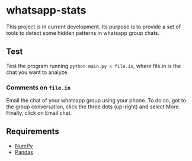 # whatsapp-stats

This project is in current development. Its purpose is to provide a set of tools to detect some hidden patterns in whatsapp group chats.

## Test

Test the program running `python main.py < file.in`, where file.in is the chat you want to analyze.

### Comments on `file.in`

Email the chat of your whatsapp group using your phone. To do so, got to the group conversation, click the three dots (up-right) and select More. Finally, click on Email chat.

## Requirements

- [NumPy](http://www.numpy.org/)
- [Pandas](http://pandas.pydata.org/)